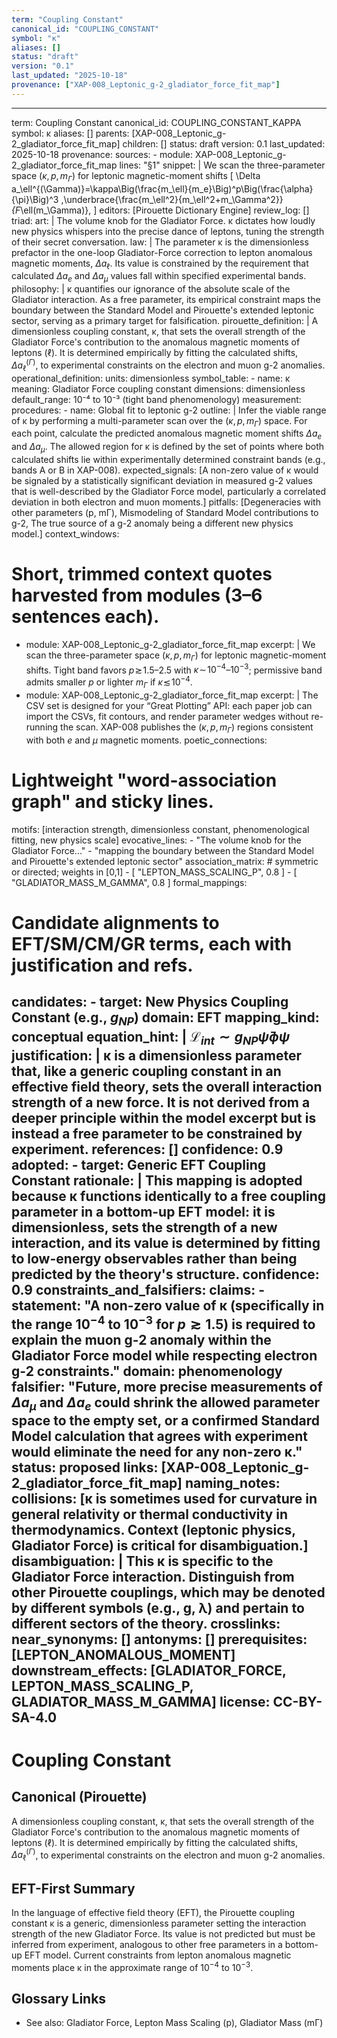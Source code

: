 ```yaml
---
term: "Coupling Constant"
canonical_id: "COUPLING_CONSTANT"
symbol: "κ"
aliases: []
status: "draft"
version: "0.1"
last_updated: "2025-10-18"
provenance: ["XAP-008_Leptonic_g-2_gladiator_force_fit_map"]
---
```


---
term: Coupling Constant
canonical_id: COUPLING_CONSTANT_KAPPA
symbol: κ
aliases: []
parents: [XAP-008_Leptonic_g-2_gladiator_force_fit_map]
children: []
status: draft
version: 0.1
last_updated: 2025-10-18
provenance:
  sources:
    - module: XAP-008_Leptonic_g-2_gladiator_force_fit_map
      lines: "§1"
      snippet: |
        We scan the three-parameter space $(\kappa, p, m_\Gamma)$ for leptonic magnetic-moment shifts
        \[
        \Delta a_\ell^{(\Gamma)}=\kappa\Big(\frac{m_\ell}{m_e}\Big)^p\Big(\frac{\alpha}{\pi}\Big)^3
        \,\underbrace{\frac{m_\ell^2}{m_\ell^2+m_\Gamma^2}}_{F_\ell(m_\Gamma)},
        \]
  editors: [Pirouette Dictionary Engine]
  review_log: []
triad:
  art: |
    The volume knob for the Gladiator Force. κ dictates how loudly new physics whispers into the precise dance of leptons, tuning the strength of their secret conversation.
  law: |
    The parameter κ is the dimensionless prefactor in the one-loop Gladiator-Force correction to lepton anomalous magnetic moments, $\Delta a_\ell$. Its value is constrained by the requirement that calculated $\Delta a_e$ and $\Delta a_\mu$ values fall within specified experimental bands.
  philosophy: |
    κ quantifies our ignorance of the absolute scale of the Gladiator interaction. As a free parameter, its empirical constraint maps the boundary between the Standard Model and Pirouette's extended leptonic sector, serving as a primary target for falsification.
pirouette_definition: |
  A dimensionless coupling constant, κ, that sets the overall strength of the Gladiator Force's contribution to the anomalous magnetic moments of leptons $(\ell)$. It is determined empirically by fitting the calculated shifts, $\Delta a_\ell^{(\Gamma)}$, to experimental constraints on the electron and muon g-2 anomalies.
operational_definition:
  units: dimensionless
  symbol_table:
    - name: κ
      meaning: Gladiator Force coupling constant
      dimensions: dimensionless
      default_range: 10⁻⁴ to 10⁻³ (tight band phenomenology)
  measurement:
    procedures:
      - name: Global fit to leptonic g-2
        outline: |
          Infer the viable range of κ by performing a multi-parameter scan over the $(\kappa, p, m_\Gamma)$ space. For each point, calculate the predicted anomalous magnetic moment shifts $\Delta a_e$ and $\Delta a_\mu$. The allowed region for κ is defined by the set of points where both calculated shifts lie within experimentally determined constraint bands (e.g., bands A or B in XAP-008).
        expected_signals: [A non-zero value of κ would be signaled by a statistically significant deviation in measured g-2 values that is well-described by the Gladiator Force model, particularly a correlated deviation in both electron and muon moments.]
        pitfalls: [Degeneracies with other parameters (p, mΓ), Mismodeling of Standard Model contributions to g-2, The true source of a g-2 anomaly being a different new physics model.]
context_windows:
  # Short, trimmed context quotes harvested from modules (3–6 sentences each).
  - module: XAP-008_Leptonic_g-2_gladiator_force_fit_map
    excerpt: |
      We scan the three-parameter space $(\kappa, p, m_\Gamma)$ for leptonic magnetic-moment shifts. Tight band favors $p\!\gtrsim\!1.5$–$2.5$ with $\kappa\!\sim\!10^{-4}$–$10^{-3}$; permissive band admits smaller $p$ or lighter $m_\Gamma$ if $\kappa\!\lesssim\!10^{-4}$.
  - module: XAP-008_Leptonic_g-2_gladiator_force_fit_map
    excerpt: |
      The CSV set is designed for your “Great Plotting” API: each paper job can import the CSVs, fit contours, and render parameter wedges without re-running the scan. XAP-008 publishes the $(\kappa,p,m_\Gamma)$ regions consistent with both $e$ and $\mu$ magnetic moments.
poetic_connections:
  # Lightweight "word-association graph" and sticky lines.
  motifs: [interaction strength, dimensionless constant, phenomenological fitting, new physics scale]
  evocative_lines:
    - "The volume knob for the Gladiator Force..."
    - "mapping the boundary between the Standard Model and Pirouette's extended leptonic sector"
  association_matrix:
    # symmetric or directed; weights in [0,1]
    - [ "LEPTON_MASS_SCALING_P", 0.8 ]
    - [ "GLADIATOR_MASS_M_GAMMA", 0.8 ]
formal_mappings:
  # Candidate alignments to EFT/SM/CM/GR terms, each with justification and refs.
  candidates:
    - target: New Physics Coupling Constant (e.g., $g_{NP}$)
      domain: EFT
      mapping_kind: conceptual
      equation_hint: |
        $\mathcal{L}_{int} \sim g_{NP} \bar{\psi} \phi \psi$
      justification: |
        κ is a dimensionless parameter that, like a generic coupling constant in an effective field theory, sets the overall interaction strength of a new force. It is not derived from a deeper principle within the model excerpt but is instead a free parameter to be constrained by experiment.
      references: []
      confidence: 0.9
  adopted:
    - target: Generic EFT Coupling Constant
      rationale: |
        This mapping is adopted because κ functions identically to a free coupling parameter in a bottom-up EFT model: it is dimensionless, sets the strength of a new interaction, and its value is determined by fitting to low-energy observables rather than being predicted by the theory's structure.
      confidence: 0.9
constraints_and_falsifiers:
  claims:
    - statement: "A non-zero value of κ (specifically in the range $10^{-4}$ to $10^{-3}$ for $p \gtrsim 1.5$) is required to explain the muon g-2 anomaly within the Gladiator Force model while respecting electron g-2 constraints."
      domain: phenomenology
      falsifier: "Future, more precise measurements of $\Delta a_\mu$ and $\Delta a_e$ could shrink the allowed parameter space to the empty set, or a confirmed Standard Model calculation that agrees with experiment would eliminate the need for any non-zero κ."
      status: proposed
      links: [XAP-008_Leptonic_g-2_gladiator_force_fit_map]
naming_notes:
  collisions: [κ is sometimes used for curvature in general relativity or thermal conductivity in thermodynamics. Context (leptonic physics, Gladiator Force) is critical for disambiguation.]
  disambiguation: |
    This κ is specific to the Gladiator Force interaction. Distinguish from other Pirouette couplings, which may be denoted by different symbols (e.g., g, λ) and pertain to different sectors of the theory.
crosslinks:
  near_synonyms: []
  antonyms: []
  prerequisites: [LEPTON_ANOMALOUS_MOMENT]
  downstream_effects: [GLADIATOR_FORCE, LEPTON_MASS_SCALING_P, GLADIATOR_MASS_M_GAMMA]
license: CC-BY-SA-4.0
---

# Coupling Constant

## Canonical (Pirouette)
A dimensionless coupling constant, κ, that sets the overall strength of the Gladiator Force's contribution to the anomalous magnetic moments of leptons $(\ell)$. It is determined empirically by fitting the calculated shifts, $\Delta a_\ell^{(\Gamma)}$, to experimental constraints on the electron and muon g-2 anomalies.

## EFT-First Summary
In the language of effective field theory (EFT), the Pirouette coupling constant κ is a generic, dimensionless parameter setting the interaction strength of the new Gladiator Force. Its value is not predicted but must be inferred from experiment, analogous to other free parameters in a bottom-up EFT model. Current constraints from lepton anomalous magnetic moments place κ in the approximate range of $10^{-4}$ to $10^{-3}$.

## Glossary Links
- See also: Gladiator Force, Lepton Mass Scaling (p), Gladiator Mass (mΓ)